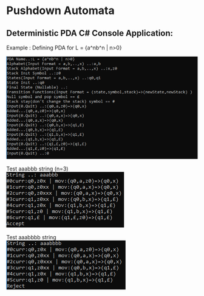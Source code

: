 # Pushdown Automata
## Deterministic PDA C# Console Application:

Example : Defining PDA for L = {a^nb^n | n>0}

![Pda](https://github.com/oguzhanszr/pushdown-automata/blob/master/images/e.PNG)

Test aaabbb string (n=3) <br>
![Test1](https://github.com/oguzhanszr/pushdown-automata/blob/master/images/d.PNG)

Test aaabbbb string <br>
![Test2](https://github.com/oguzhanszr/pushdown-automata/blob/master/images/f.PNG)
